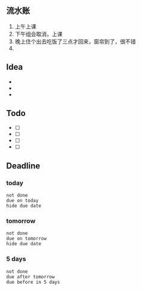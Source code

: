 ## 流水账
1. 上午上课
2. 下午组会取消，上课
3. 晚上住个出去吃饭了三点才回来，窗帘到了，很不错
4. 

## Idea
- 
- 
- 

## Todo
- [ ] 
- [ ] 
- [ ] 
- [ ] 

## Deadline
### today
```tasks
not done
due on today
hide due date
```
### tomorrow
```tasks
not done
due on tomorrow
hide due date
```
### 5 days
```tasks
not done
due after tomorrow
due before in 5 days
```
